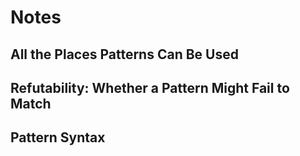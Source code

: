 # Notes

## All the Places Patterns Can Be Used

## Refutability: Whether a Pattern Might Fail to Match

## Pattern Syntax